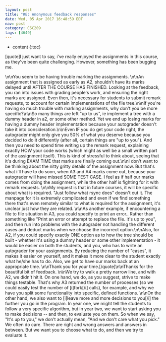 ```yaml
---
layout: post
title: "RE: Anonymous feedback responses"
date: Wed, 05 Apr 2017 16:48:59 EDT
nav: post
category: CSC209
tags: [4649]
---
```


* content
{:toc}

[quote]I just want to say, i've really enjoyed the assignments in this course, as they've been quite challenging. However, something has been bugging me.
<!-- more -->
<p>\n\nYou seem to be having trouble marking the assignments. \n\nAn assignment that is assigned as early as A2, shouldn't have its marks delayed until AFTER THE COURSE HAS FINISHED. Looking at the feedback, you ran into issues with grading people's work, and ensuring the right marks are assigned. Even then, it's necessary for students to submit remark requests, to account for certain implementations of the file tree.\n\nIf you're having so much trouble with marking assignments, why don't you be more specific?\n\nSo many things are left "up to us", ie implement a tree with a dummy header in a2, or some other method. Yet we end up losing marks for having a dummy header implementation because your autograder doesn't take it into consideration.\n\nEven IF you do get your code right, the autograder might only give you 50% of what you deserve because you decided to do it differently (after all, certain things are "up to you"). And then you need to spend time writing up the remark request, explaining exactly HOW your code works (which might as well be a small written part of the assignment itself). This is kind of stressful to think about, seeing that it's during EXAM TIME that marks are finally coming out.\n\nI don't want to be thinking about the nitty gritty details of the assignment now. But that's what i'll have to do soon, when A3 and A4 marks come out, because your autograder will have missed SOME TEST CASE. I feel as if half our marks comes from doing the assignment, while the other half is fighting for it with remark requests. \n\nMy request is that in future courses, it will be specific about what is required. "Just follow what rsync does" doesn't cut it. The manpage for it is extremely complicated and even if we find something there that's even remotely similar to what is required for the assignment, it's unclear just how they are related. \n\nAs another example, if encountering a file to file situation in A3, you could specify to print an error.. Rather than something like "Print an error or attempt to replace the file. It's up to you", and then run into problems with the autograder not handling the different cases and deduct marks when we choose the incorrect option.\n\nAlso, for A2, if you could specify exactly ONE option as to how the tree should be built - whether it's using a dummy header or some other implementation - it would be easier on both the students, and you, who has to write an autograder for your assignments. By reducing the number of "cases", it makes it easier on yourself, and it makes it more clear to the student exactly what he/she has to do. Also, we get to have our marks back at an appropriate time. \n\nThank you for your time.[/quote]\n\nThanks for the beautiful bit of feedback. \n\nWe try to walk a pretty narrow line, and with A2, we didn't hit it. On one hand, we do, as you suggest, strive to make things testable. That's why A3 returned the number of processes (so we could easily test the number of [i]fork[/i] calls), for example, and why we have you split some functionality into specific, defined functions. \n\nOn the other hand, we also want to [i]leave more and more decisions to you[/i] the further you go in the program. In year one, we might tell the students to follow a very specific algorithm, but in year two, we want to start asking you to make decisions -- and then, to evaluate you on them. So when we say, "It's up to you," we don't actually mean, "And we don't care what you pick." We often do care. There are right and wrong answers and answers in between.  But we want you to choose what to do, and then we try to evaluate it.</p>
